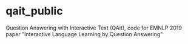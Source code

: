 # qait_public
 Question Answering with Interactive Text (QAit), code for EMNLP 2019 paper "Interactive Language Learning by Question Answering"
